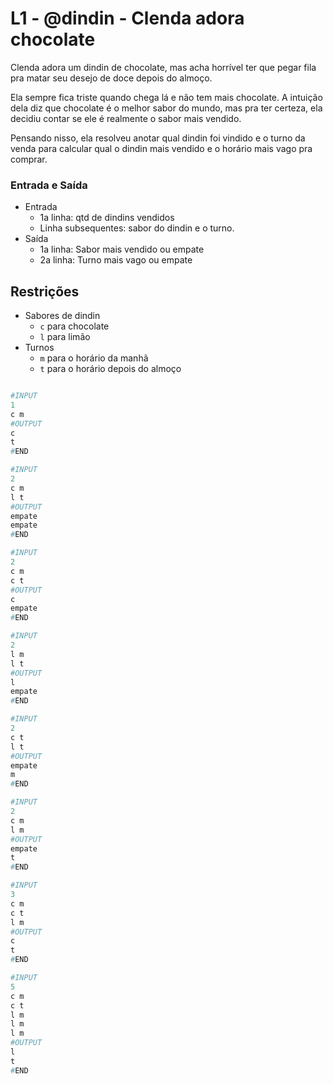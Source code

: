 # L1 - @dindin - Clenda adora chocolate

Clenda adora um dindin de chocolate, mas acha horrível ter que pegar fila pra matar seu desejo de doce depois do almoço.

Ela sempre fica triste quando chega lá e não tem mais chocolate. A intuição dela diz que chocolate é o melhor sabor do mundo, mas pra ter certeza, ela decidiu contar se ele é realmente o sabor mais vendido.

Pensando nisso, ela resolveu anotar qual dindin foi vindido e o turno da venda para calcular qual o dindin mais vendido e o horário mais vago pra comprar.

### Entrada e Saída

- Entrada
  - 1a linha: qtd de dindins vendidos
  - Linha subsequentes: sabor do dindin e o turno.
- Saída
  - 1a linha: Sabor mais vendido ou empate
  - 2a linha: Turno mais vago ou empate

## Restrições

- Sabores de dindin
  - `c` para chocolate
  - `l` para limão
- Turnos
  - `m` para o horário da manhã
  - `t` para o horário depois do almoço

```py

#INPUT
1
c m
#OUTPUT
c
t
#END
```

```py
#INPUT
2
c m
l t
#OUTPUT
empate
empate
#END
```

```py
#INPUT
2
c m
c t
#OUTPUT
c
empate
#END
```

```py
#INPUT
2
l m
l t
#OUTPUT
l
empate
#END
```

```py
#INPUT
2
c t
l t
#OUTPUT
empate
m
#END
```

```py
#INPUT
2
c m
l m
#OUTPUT
empate
t
#END
```

```py
#INPUT
3
c m
c t
l m
#OUTPUT
c
t
#END
```

```py
#INPUT
5
c m
c t
l m
l m
l m
#OUTPUT
l
t
#END

```
